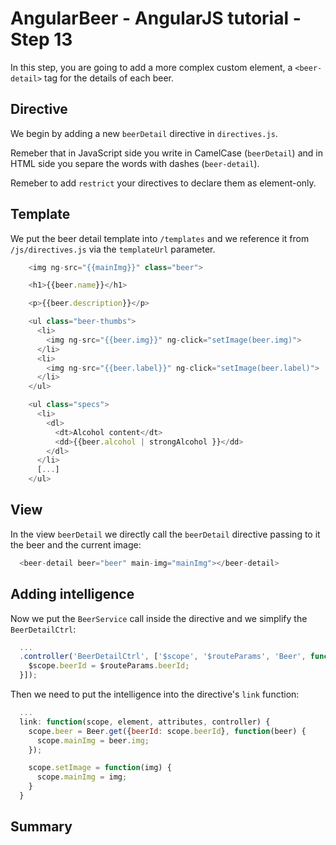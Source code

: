 # AngularBeer - AngularJS tutorial - Step 13 #

In this step, you are going to add a more complex custom element, a ```<beer-detail>``` tag for the details of each beer.

## Directive ##

We begin by adding a new `beerDetail` directive in `directives.js`.

Remeber that in JavaScript side you write in CamelCase (`beerDetail`) and in HTML side you separe the words with dashes 
(`beer-detail`).

Remeber to add `restrict` your directives to declare them as element-only.

## Template ##

We put the beer detail template into `/templates` and we reference it from `/js/directives.js` via the  `templateUrl` parameter.


```javascript
    <img ng-src="{{mainImg}}" class="beer">

    <h1>{{beer.name}}</h1>

    <p>{{beer.description}}</p>

    <ul class="beer-thumbs">
      <li>
        <img ng-src="{{beer.img}}" ng-click="setImage(beer.img)">
      </li>
      <li>
        <img ng-src="{{beer.label}}" ng-click="setImage(beer.label)"> 
      </li>
    </ul>

    <ul class="specs">
      <li>
        <dl>
          <dt>Alcohol content</dt>
          <dd>{{beer.alcohol | strongAlcohol }}</dd>
        </dl>
      </li>
      [...]
    </ul>
```

## View ##

In the view `beerDetail` we directly call the `beerDetail` directive passing to it the beer and the current image:

```javascript
  <beer-detail beer="beer" main-img="mainImg"></beer-detail>
```

## Adding intelligence ##

Now we put the `BeerService` call inside the directive and we simplify the `BeerDetailCtrl`:


```javascript
  ...
  .controller('BeerDetailCtrl', ['$scope', '$routeParams', 'Beer', function($scope, $routeParams, Beer) {
    $scope.beerId = $routeParams.beerId;
  }]);

```

Then we need to put the intelligence into the directive's `link` function:

```javascript
  ...
  link: function(scope, element, attributes, controller) {
    scope.beer = Beer.get({beerId: scope.beerId}, function(beer) {
      scope.mainImg = beer.img;
    });

    scope.setImage = function(img) {
      scope.mainImg = img;
    }
  }
```

## Summary #
